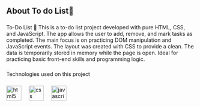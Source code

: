 <h2 align="left">About To do List📝</h2>

###

<p align="left">To-Do List 📝 This is a to-do list project developed with pure HTML, CSS, and JavaScript. The app allows the user to add, remove, and mark tasks as completed. The main focus is on practicing DOM manipulation and JavaScript events. The layout was created with CSS to provide a clean. The data is temporarily stored in memory while the page is open. Ideal for practicing basic front-end skills and programming logic. </p>

###

<p align="left">Technologies used on this project</p>

###

<div align="left">
  <img src="https://cdn.jsdelivr.net/gh/devicons/devicon/icons/html5/html5-original.svg" height="40" alt="html5 logo"  />
  <img width="12" />
  <img src="https://cdn.jsdelivr.net/gh/devicons/devicon/icons/css3/css3-original.svg" height="40" alt="css logo"  />
  <img width="12" />
  <img src="https://cdn.jsdelivr.net/gh/devicons/devicon/icons/javascript/javascript-original.svg" height="40" alt="javascript logo"  />
</div>

###
